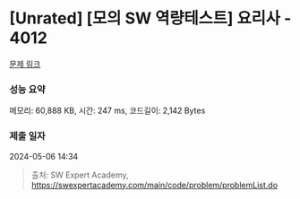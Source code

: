 # [Unrated] [모의 SW 역량테스트] 요리사 - 4012 

[문제 링크](https://swexpertacademy.com/main/code/problem/problemDetail.do?contestProbId=AWIeUtVakTMDFAVH) 

### 성능 요약

메모리: 60,888 KB, 시간: 247 ms, 코드길이: 2,142 Bytes

### 제출 일자

2024-05-06 14:34



> 출처: SW Expert Academy, https://swexpertacademy.com/main/code/problem/problemList.do